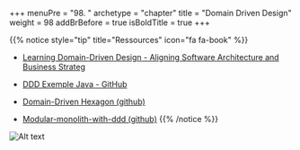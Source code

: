 +++
menuPre = "98. "
archetype = "chapter"
title = "Domain Driven Design"
weight = 98
addBrBefore = true
isBoldTitle = true
+++

{{% notice style="tip" title="Ressources" icon="fa fa-book" %}}

- [Learning Domain-Driven Design - Aligning Software Architecture and Business Strateg ](https://www.oreilly.com/library/view/learning-domain-driven-design/9781098100124/)
- [DDD Exemple Java - GitHub](https://github.com/ddd-by-examples/library)

- [Domain-Driven Hexagon (github)](https://github.com/Sairyss/domain-driven-hexagon?tab=readme-ov-file#application-services)
- [Modular-monolith-with-ddd (github)](https://github.com/kgrzybek/modular-monolith-with-ddd)
  {{% /notice %}}

![Alt text](images/map.png)
